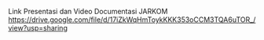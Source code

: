 Link Presentasi dan Video Documentasi JARKOM https://drive.google.com/file/d/17iZkWqHmToykKKK353oCCM3TQA6uTOR_/view?usp=sharing
